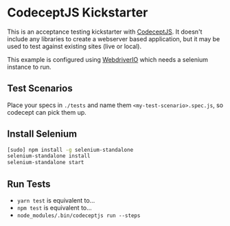 CodeceptJS Kickstarter
======================

This is an acceptance testing kickstarter with [CodeceptJS](https://codecept.io).
It doesn't include any libraries to create a webserver based application, but it may be 
used to test against existing sites (live or local).

This example is configured using [WebdriverIO](http://webdriver.io) which needs a selenium instance to run.

Test Scenarios
--------------

Place your specs in `./tests` and name them `<my-test-scenario>.spec.js`, so codecept can pick them up.

Install Selenium
----------------
```bash
[sudo] npm install -g selenium-standalone
selenium-standalone install
selenium-standalone start
```

Run Tests
---------
* `yarn test` is equivalent to...
* `npm test` is equivalent to...
* `node_modules/.bin/codeceptjs run --steps`

